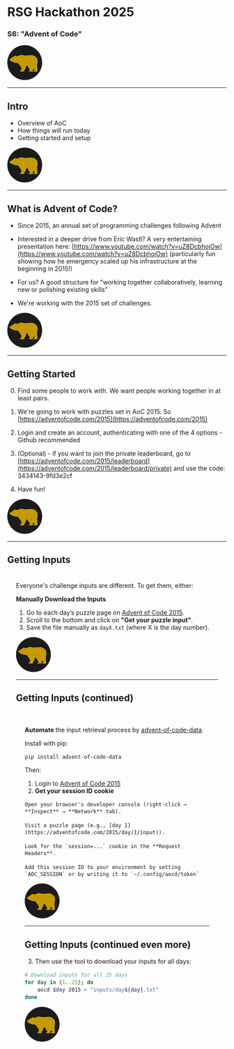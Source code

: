 # RSG Hackathon 2025
### S6: "Advent of Code"

<img src="bluebear640px-cropped-80x80.png" class="custom-icon" alt="legalBEAR">

---

## Intro

- Overview of AoC
- How things will run today
- Getting started and setup

<img src="bluebear640px-cropped-80x80.png" class="custom-icon" alt="legalBEAR">


---

## What is Advent of Code?

- Since 2015, an annual set of programming challenges following Advent

- Interested in a deeper drive from Eric Wastl? A very entertaining presentation here: [https://www.youtube.com/watch?v=uZ8DcbhojOw](https://www.youtube.com/watch?v=uZ8DcbhojOw)
 (particularly fun showing how he emergency scaled up his infrastructure at the beginning in 2015!)

- For us? A good structure for "working together collaboratively, learning new or polishing existing skills"

- We're working with the 2015 set of challenges.

<img src="bluebear640px-cropped-80x80.png" class="custom-icon" alt="Custom Image">

---

## Getting Started

0. Find some people to work with. We want people working together in at least pairs.

1. We're going to work with puzzles set in AoC 2015. So [https://adventofcode.com/2015](https://adventofcode.com/2015)

2. Login and create an account, authenticating with one of the 4 options - Github recommended

3. (Optional) - if you want to join the private leaderboard, go to [https://adventofcode.com/2015/leaderboard](https://adventofcode.com/2015/leaderboard/private) and use the code: 3434143-9fd3e2cf

4. Have fun!

<img src="bluebear640px-cropped-80x80.png" class="custom-icon" alt="legalBEAR">

---

## Getting Inputs

<div style="text-align: left; padding: 20px;">
Everyone's challenge inputs are different. To get them, either:

**Manually Download the Inputs**

1. Go to each day’s puzzle page on [Advent of Code 2015](https://adventofcode.com/2015).
2. Scroll to the bottom and click on **"Get your puzzle input"**.
3. Save the file manually as `dayX.txt` (where X is the day number).

<img src="bluebear640px-cropped-80x80.png" class="custom-icon" alt="legalBEAR">

---

## Getting Inputs (continued)

<div style="text-align: left; padding: 20px;">

**Automate** the input retrieval process by [advent-of-code-data](https://github.com/wimglenn/advent-of-code-data).

Install with pip:

```bash
pip install advent-of-code-data
```

Then:
1. Login to [Advent of Code 2015](https://adventofcode.com/2015)
2. **Get your session ID cookie**

```
Open your browser's developer console (right-click → **Inspect** → **Network** tab).

Visit a puzzle page (e.g., [day 1](https://adventofcode.com/2015/day/1/input)).

Look for the `session=...` cookie in the **Request Headers**.

Add this session ID to your environment by setting `AOC_SESSION` or by writing it to `~/.config/aocd/token`
```

<img src="bluebear640px-cropped-80x80.png" class="custom-icon" alt="legalBEAR">

---

## Getting Inputs (continued even more)


3. Then use the tool to download your inputs for all days:

```bash
# Download inputs for all 25 days
for day in {1..25}; do
    aocd $day 2015 > "inputs/day${day}.txt"
done
```

<img src="bluebear640px-cropped-80x80.png" class="custom-icon" alt="legalBEAR">

